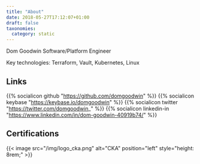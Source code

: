 ```yaml
---
title: "About"
date: 2018-05-27T17:12:07+01:00
draft: false
taxonomies:
  category: static
---
```

Dom Goodwin
Software/Platform Engineer

Key technologies: Terraform, Vault, Kubernetes, Linux

## Links
{{% socialicon github "https://github.com/domgoodwin" %}}
{{% socialicon keybase "https://keybase.io/domgoodwin" %}}
{{% socialicon twitter "https://twitter.com/domgoodwin_" %}}
{{% socialicon linkedin-in "https://www.linkedin.com/in/dom-goodwin-40919b74/" %}}

## Certifications

{{< image src="/img/logo_cka.png" alt="CKA" position="left" style="height: 8rem;" >}}